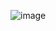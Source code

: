 

![image](https://user-images.githubusercontent.com/65892342/218091131-aa33736d-e1f9-479d-a6bf-232adfee202f.png)
